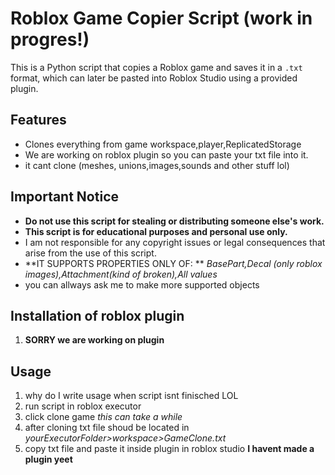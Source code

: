 # Roblox Game Copier Script (work in progres!)

This is a Python script that copies a Roblox game and saves it in a `.txt` format, which can later be pasted into Roblox Studio using a provided plugin.

## Features
- Clones everything from game workspace,player,ReplicatedStorage
- We are working on roblox plugin so you can paste your txt file into it.
- it cant clone (meshes, unions,images,sounds and other stuff lol)

## Important Notice
- **Do not use this script for stealing or distributing someone else's work.**
- **This script is for educational purposes and personal use only.**
- I am not responsible for any copyright issues or legal consequences that arise from the use of this script.
- **IT SUPPORTS PROPERTIES ONLY OF: ** *BasePart,Decal (only roblox images),Attachment(kind of broken),All values*
- you can allways ask me to make more supported objects


## Installation of roblox plugin

1. **SORRY we are working on plugin**
    
## Usage

1. why do I write usage when script isnt finisched LOL
2. run script in roblox executor
3. click clone game *this can take a while*
4. after cloning txt file shoud be located in *yourExecutorFolder>workspace>GameClone.txt*
5. copy txt file and paste it inside plugin in roblox studio **I havent made a plugin yeet**

